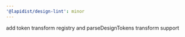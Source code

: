 ```yaml
---
'@lapidist/design-lint': minor
---
```


add token transform registry and parseDesignTokens transform support
